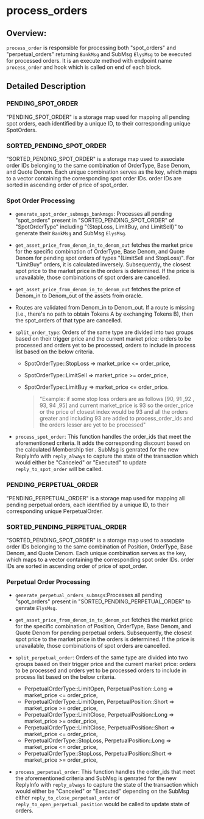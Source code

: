 # process_orders

## Overview:
`process_order` is responsible for processing both "spot_orders" and "perpetual_orders" returning `BankMsg` and SubMsg `ElysMsg` to be executed for processed orders.
It is an execute method with endpoint name `process_order` and hook which is called on end of each block.

## Detailed Description
### PENDING_SPOT_ORDER
"PENDING_SPOT_ORDER" is a storage map used for mapping all pending spot orders, each identified by a unique ID, to their corresponding unique SpotOrders. 

### SORTED_PENDING_SPOT_ORDER
"SORTED_PENDING_SPOT_ORDER" is a storage map used to associate order IDs belonging to the same combination of OrderType, Base Denom, and Quote Denom. Each unique combination serves as the key, which maps to a vector containing the corresponding spot order IDs.
order IDs are sorted in ascending order of price of spot_order. 

### Spot Order Processing

- `generate_spot_order_submsgs_bankmsgs`: Processes all pending "spot_orders" present in "SORTED_PENDING_SPOT_ORDER" of "SpotOrderType" including "{StopLoss, LimitBuy, and LimitSell}" to generate their `BankMsg` and SubMsg `ElysMsg`.

- `get_asset_price_from_denom_in_to_denom_out` fetches the market price for the specific combination of OrderType, Base Denom, and Quote Denom for pending spot orders of types "(LimitSell and StopLoss)". For "LimitBuy" orders, it is calculated inversely. Subsequently, the closest spot price to the market price in the orders is determined. If the price is unavailable, those combinations of spot orders are cancelled.

- `get_asset_price_from_denom_in_to_denom_out` fetches the price of Denom_in to Denom_out of the assets from oracle.

- Routes are validated from Denom_in to Denom_out. If a route is missing (i.e., there's no path to obtain Tokens A by exchanging Tokens B), then the spot_orders of that type are cancelled.

- `split_order_type`: Orders of the same type are divided into two groups based on their trigger price and the current market price: orders to be processed and orders yet to be processed, orders to include in process list based on the below criteria.
  - SpotOrderType::StopLoss => market_price <= order_price,
  - SpotOrderType::LimitSell => market_price >= order_price,
  - SpotOrderType::LimitBuy => market_price <= order_price. 

    > "Example: if some stop loss orders are as follows [90, 91 ,92 , 93, 94 ,95] and current market_price is 93
    so the order_price or the price of closest index would be 93 and all the orders greater and including 93 are added to process_order_ids and the orders lesser are yet to be processed" 

- `process_spot_order`: This function handles the order_ids that meet the aforementioned criteria. It adds the corresponding discount based on the calculated Membership tier . SubMsg is genrated for the new ReplyInfo with `reply_always` to capture the state of the transaction which would either be "Canceled" or "Executed" to update `reply_to_spot_order` will be called.

### PENDING_PERPETUAL_ORDER 
"PENDING_PERPETUAL_ORDER"  is a storage map used for mapping all pending perpetual orders, each identified by a unique ID, to their corresponding unique PerpetualOrder.

### SORTED_PENDING_PERPETUAL_ORDER 
"SORTED_PENDING_SPOT_ORDER" is a storage map used to associate order IDs belonging to the same combination of Position, OrderType, Base Denom, and Quote Denom. Each unique combination serves as the key, which maps to a vector containing the corresponding spot order IDs.
order IDs are sorted in ascending order of price of spot_order. 


### Perpetual Order Processing

- `generate_perpetual_orders_submsgs`:Processes all pending "spot_orders" present in "SORTED_PENDING_PERPETUAL_ORDER" to genrate `ElysMsg`.

- `get_asset_price_from_denom_in_to_denom_out` fetches the market price for the specific combination of Position, OrderType, Base Denom, and Quote Denom for pending perpetual orders. Subsequently, the closest spot price to the market price in the orders is determined. If the price is unavailable, those combinations of spot orders are cancelled.

- `split_perpetual_order`: Orders of the same type are divided into two groups based on their trigger price and the current market price: orders to be processed and orders yet to be processed orders to include in process list based on the below criteria.
    - PerpetualOrderType::LimitOpen, PerpetualPosition::Long => market_price <= order_price,
    - PerpetualOrderType::LimitOpen, PerpetualPosition::Short => market_price >= order_price,
    - PerpetualOrderType::LimitClose, PerpetualPosition::Long => market_price >= order_price,
    - PerpetualOrderType::LimitClose, PerpetualPosition::Short => market_price <= order_price,
    - PerpetualOrderType::StopLoss, PerpetualPosition::Long => market_price <= order_price,
    - PerpetualOrderType::StopLoss, PerpetualPosition::Short => market_price >= order_price,

- `process_perpetual_order`: This function handles the order_ids that meet the aforementioned criteria and SubMsg is genrated for the new ReplyInfo with `reply_always` to capture the state of the transaction which would either be "Canceled" or "Executed" depending on the SubMsg either `reply_to_close_perpetual_order` or `reply_to_open_perpetual_position` would be called to update state of orders.